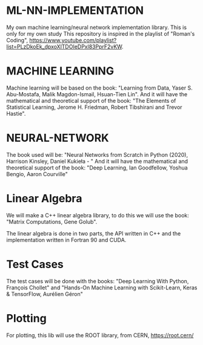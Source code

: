 # ML-NN-IMPLEMENTATION
My own machine learning/neural network implementation library.
This is only for my own study 
This repository is inspired in the playlist of "Roman's Coding", https://www.youtube.com/playlist?list=PLzDkoEk_dpxoXlTDOIeDPxl83PprF2vKW.


# MACHINE LEARNING
Machine learning will be based on the book: "Learning from Data, Yaser S. Abu-Mostafa, Malik Magdon-Ismail, Hsuan-Tien Lin".
And it will have the mathematical and theoretical support of the book: "The Elements of Statistical Learning, Jerome H. Friedman, Robert Tibshirani and Trevor Hastie".

# NEURAL-NETWORK
The book used will be: "Neural Networks from Scratch in Python (2020), Harrison Kinsley, Daniel Kukieła - "
And it will have the mathematical and theoretical support of the book: "Deep Learning, Ian Goodfellow, Yoshua Bengio, Aaron Courville"

# Linear Algebra
We will make a C++ linear algebra library, to do this we will use the book: "Matrix Computations, Gene Golub".

The linear algebra is done in two parts, the API written in C++ and the implementation written in Fortran 90 and CUDA.
# Test Cases
The test cases will be done with the books: "Deep Learning With Python, François Chollet" and "Hands-On Machine Learning with Scikit-Learn, Keras & TensorFlow, Aurélien Géron"

# Plotting
For plotting, this lib will use the ROOT library, from CERN, https://root.cern/